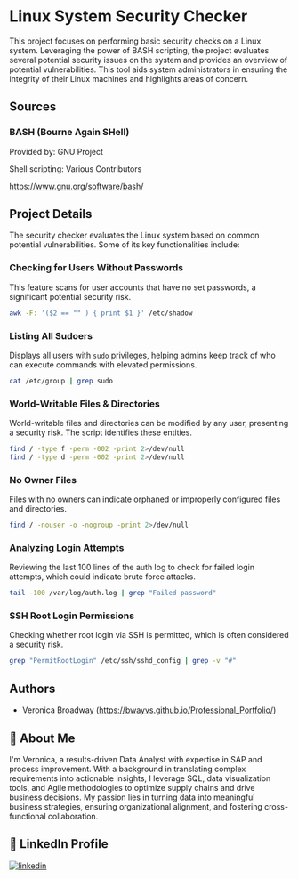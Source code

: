 # Linux System Security Checker

This project focuses on performing basic security checks on a Linux system. Leveraging the power of BASH scripting, the project evaluates several potential security issues on the system and provides an overview of potential vulnerabilities. This tool aids system administrators in ensuring the integrity of their Linux machines and highlights areas of concern.

## Sources

### BASH (Bourne Again SHell)

Provided by: GNU Project

Shell scripting: Various Contributors

https://www.gnu.org/software/bash/

## Project Details

The security checker evaluates the Linux system based on common potential vulnerabilities. Some of its key functionalities include:

### Checking for Users Without Passwords
This feature scans for user accounts that have no set passwords, a significant potential security risk.

```bash
awk -F: '($2 == "" ) { print $1 }' /etc/shadow
```

### Listing All Sudoers
Displays all users with `sudo` privileges, helping admins keep track of who can execute commands with elevated permissions.

```bash
cat /etc/group | grep sudo
```

### World-Writable Files & Directories
World-writable files and directories can be modified by any user, presenting a security risk. The script identifies these entities.

```bash
find / -type f -perm -002 -print 2>/dev/null
find / -type d -perm -002 -print 2>/dev/null
```

### No Owner Files
Files with no owners can indicate orphaned or improperly configured files and directories.

```bash
find / -nouser -o -nogroup -print 2>/dev/null
```

### Analyzing Login Attempts
Reviewing the last 100 lines of the auth log to check for failed login attempts, which could indicate brute force attacks.

```bash
tail -100 /var/log/auth.log | grep "Failed password"
```

### SSH Root Login Permissions
Checking whether root login via SSH is permitted, which is often considered a security risk.

```bash
grep "PermitRootLogin" /etc/ssh/sshd_config | grep -v "#"
```


## Authors

- Veronica Broadway (https://bwayvs.github.io/Professional_Portfolio/)

## 🚀 About Me
I'm Veronica, a results-driven Data Analyst with expertise in SAP and process improvement. With a background in translating complex requirements into actionable insights, I leverage SQL, data visualization tools, and Agile methodologies to optimize supply chains and drive business decisions. My passion lies in turning data into meaningful business strategies, ensuring organizational alignment, and fostering cross-functional collaboration.

## 🔗 LinkedIn Profile
[![linkedin](https://img.shields.io/badge/linkedin-0A66C2?style=for-the-badge&logo=linkedin&logoColor=white)](https://www.linkedin.com/in/veronicabroadway/)

